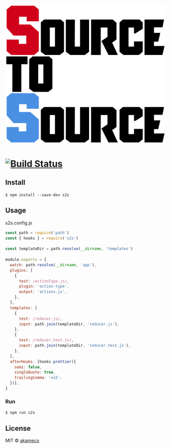 [![s2s](https://raw.githubusercontent.com/akameco/logos/master/s2s.png)](https://github.com/akameco/s2s)

# [![Build Status](https://travis-ci.org/akameco/s2s.svg?branch=master)](https://travis-ci.org/akameco/s2s)


## Install

```
$ npm install --save-dev s2s
```


## Usage

s2s.config.js

```js
const path = require('path')
const { hooks } = require('s2s')

const templateDir = path.resolve(__dirname, 'templates')

module.exports = {
  watch: path.resolve(__dirname, 'app'),
  plugins: [
    {
      test: /actionType.js/,
      plugin: 'action-type',
      output: 'actions.js',
    },
  ],
  templates: [
    {
      test: /reducer.js/,
      input: path.join(templateDir, 'reducer.js'),
    },
    {
      test: /reducer.test.js/,
      input: path.join(templateDir, 'reducer.test.js'),
    },
  ],
  afterHooks: [hooks.prettier({
    semi: false,
    singleQuote: true,
    trailingComma: 'es5',
  })],
}
```

### Run

```
$ npm run s2s
```


## License

MIT © [akameco](http://akameco.github.io)
